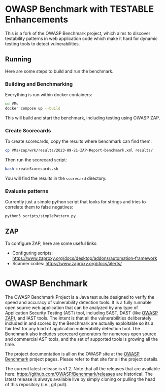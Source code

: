 # OWASP Benchmark with TESTABLE Enhancements
This is a fork of the OWASP Benchmark project, which aims to discover testability patterns in web application code which make it hard for dynamic testing tools to detect vulnerabilities.

## Running
Here are some steps to build and run the benchmark.

### Building and Benchmarking
Everything is run within docker containers:
```bash
cd VMs
docker compose up --build
```
This will build and start the benchmark, including testing using OWASP ZAP.

### Create Scorecards
To create scorecards, copy the results where benchmark can find them:

```bash
cp VMs/zap/wrk/results/2023-09-21-ZAP-Report-benchmark.xml results/
```

Then run the scorecard script:

```bash
bash createScorecards.sh
```

You will find the results in the ```scorecard``` directory.

### Evaluate patterns
Currently just a simple python script that looks for strings and tries to correlate them to false negatives:

```bash
python3 scripts/simplePattern.py
```

## ZAP
To configure ZAP, here are some useful links:
 * Configuring scripts: https://www.zaproxy.org/docs/desktop/addons/automation-framework
 * Scanner codes: https://www.zaproxy.org/docs/alerts/

# OWASP Benchmark
The OWASP Benchmark Project is a Java test suite designed to verify the speed and accuracy of vulnerability detection tools. It is a fully runnable open source web application that can be analyzed by any type of Application Security Testing (AST) tool, including SAST, DAST (like <a href="https://owasp.org/www-project-zap">OWASP ZAP</a>), and IAST tools. The intent is that all the vulnerabilities deliberately included in and scored by the Benchmark are actually exploitable so its a fair test for any kind of application vulnerability detection tool. The Benchmark also includes scorecard generators for numerous open source and commercial AST tools, and the set of supported tools is growing all the time.

The project documentation is all on the OWASP site at the <a href="https://owasp.org/www-project-benchmark">OWASP Benchmark</a> project pages. Please refer to that site for all the project details.

The current latest release is v1.2. Note that all the releases that are available here: https://github.com/OWASP/Benchmark/releases are historical. The latest release is always available live by simply cloning or pulling the head of this repository (i.e., git pull).
